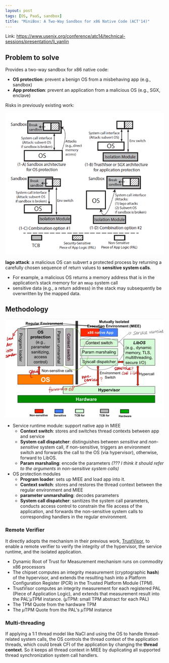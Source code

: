```yaml
---
layout: post
tags: [OS, PaaS, sandbox]
title: "MiniBox: A Two-Way Sandbox for x86 Native Code (ACT'14)"
---
```



Link: <https://www.usenix.org/conference/atc14/technical-sessions/presentation/li_yanlin>

## Problem to solve


Provides a two-way sandbox for x86 native code:

- **OS protection**: prevent a benign OS from a misbehaving app (e.g., sandbox)
- **App protection**: prevent an application from a malicious OS (e.g., SGX, enclave)

Risks in previously existing work:

![](/images/minibox/pre.png)

**Iago attack**: a malicious OS can subvert a protected process by returning a carefully chosen sequence of return values to **sensitive system calls**. 
  - For example, a malicious OS returns a memory address that is in the application’s stack memory for an `mmap` system call
  - sensitive data (e.g., a return address) in the stack may subsequently be overwritten by the mapped data.


## Methodology

![](/images/minibox/arch.jpg)

- Service runtime module: support native app in MIEE
  - **Context switch**: stores and switches thread contexts between app and service
  - **System call dispatcher**: distinguishes between *sensitive* and *non-sensitive* system call, if non-sensitive, triggers an environment switch and forwards the call to the OS (via hypervisor), otherwise, forward to LibOS.
  - **Param marshaling**: encode the parameters *(??? I think it should refer to the arguments in non-sensitive system calls)*
- OS protection modules
  - **Program loader**: sets up MIEE and load app into it.
  - **Context switch**: stores and restores the thread context between the regular environment and MIEE
  - **parameter unmarshaling**: decodes parameters
  - **System call dispatcher**: sanitizes the system call parameters, conducts access control to constrain the file access of the application, and forwards the non-sensitive system calls to corresponding handlers in the regular environment.


### Remote Verifier

It directly adopts the mechanism in their previous work, [TrustVisor](https://ieeexplore.ieee.org/document/5504713), to enable a remote verifier to verify the integrity of the hypervisor, the service runtime, and the isolated application.

- Dynamic Root of Trust for Measurement mechanism runs on commodity x86 processors
- The chipset computes an integrity measurement (cryptographic **hash**) of the hypervisor, and extends the resulting hash into a Platform Configuration Register (PCR) in the Trusted Platform Module (TPM).
- TrustVisor computes an integrity measurement for each registered PAL (Piece of Application Logic), and extends that measurement result into the PAL'$\mu$TPM instance. ($\mu$TPM: small TPM abstract for each PAL)
- The TPM Quote from the hardware TPM
- The $\mu$TPM Quote from the PAL's $\mu$TPM instance


### Multi-threading

If applying a 1:1 thread model like NaCl and using the OS to handle thread-related
system calls, the OS controls the thread context of the application threads, which could break CFI of the application by changing the **thread context**. So it keeps all thread context in MIEE by duplicating all supported thread synchronization system
call handlers. 